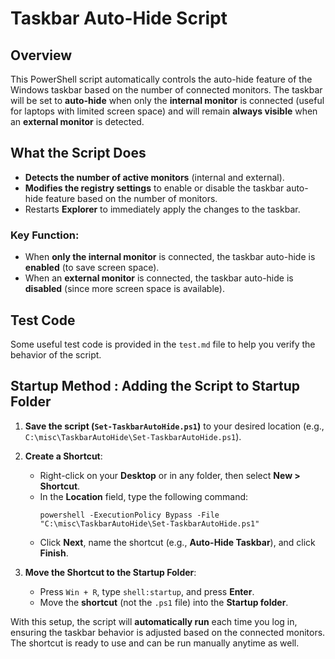 # Taskbar Auto-Hide Script

## Overview
This PowerShell script automatically controls the auto-hide feature of the Windows taskbar based on the number of connected monitors. The taskbar will be set to **auto-hide** when only the **internal monitor** is connected (useful for laptops with limited screen space) and will remain **always visible** when an **external monitor** is detected.

## What the Script Does
- **Detects the number of active monitors** (internal and external).
- **Modifies the registry settings** to enable or disable the taskbar auto-hide feature based on the number of monitors.
- Restarts **Explorer** to immediately apply the changes to the taskbar.

### Key Function:
- When **only the internal monitor** is connected, the taskbar auto-hide is **enabled** (to save screen space).
- When an **external monitor** is connected, the taskbar auto-hide is **disabled** (since more screen space is available).

## Test Code
Some useful test code is provided in the `test.md` file to help you verify the behavior of the script.

## Startup Method : Adding the Script to Startup Folder

1. **Save the script (`Set-TaskbarAutoHide.ps1`)** to your desired location (e.g., `C:\misc\TaskbarAutoHide\Set-TaskbarAutoHide.ps1`).

2. **Create a Shortcut**:
   - Right-click on your **Desktop** or in any folder, then select **New > Shortcut**.
   - In the **Location** field, type the following command:
     ```
     powershell -ExecutionPolicy Bypass -File "C:\misc\TaskbarAutoHide\Set-TaskbarAutoHide.ps1"
     ```
   - Click **Next**, name the shortcut (e.g., **Auto-Hide Taskbar**), and click **Finish**.

3. **Move the Shortcut to the Startup Folder**:
   - Press `Win + R`, type `shell:startup`, and press **Enter**.
   - Move the **shortcut** (not the `.ps1` file) into the **Startup folder**.

With this setup, the script will **automatically run** each time you log in, ensuring the taskbar behavior is adjusted based on the connected monitors. The shortcut is ready to use and can be run manually anytime as well.

